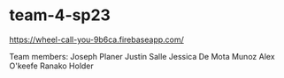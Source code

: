 # team-4-sp23
https://wheel-call-you-9b6ca.firebaseapp.com/

Team members:
Joseph Planer
Justin Salle
Jessica De Mota Munoz
Alex O'keefe
Ranako Holder